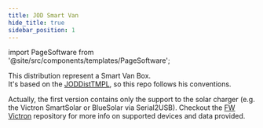 ```yaml
---
title: JOD Smart Van
hide_title: true
sidebar_position: 1
---
```


import PageSoftware from '@site/src/components/templates/PageSoftware';

<PageSoftware
  name="JOD Smart Van"
  code="jod_smart_van"
  category="Firmware"
  language="JOD Distribution"
  current_status="Active"
  current_version="0.1.0"
  url_repo="https://github.com/Smart-Van-2-0/com.robypomper.smartvan.jod_smart_van/"
  url_downloads="https://github.com/Smart-Van-2-0/com.robypomper.smartvan.jod_smart_van/releases/"
  url_support="https://github.com/Smart-Van-2-0/com.robypomper.smartvan.jod_smart_van/issues" >

This distribution represent a Smart Van Box.<br/>
It's based on the [JODDistTMPL](https://github.com/johnosproject/com.robypomper.jodp.jod.template),
so this repo follows his conventions.


Actually, the first version contains only the support to the solar charger
(e.g. the Victron SmartSolar or BlueSolar via Serial2USB). Checkout the
[FW Victron](https://github.com/Smart-Van-2-0/com.robypomper.smartvan.fw.victron/)
repository for more info on supported devices and data provided.

</PageSoftware>
